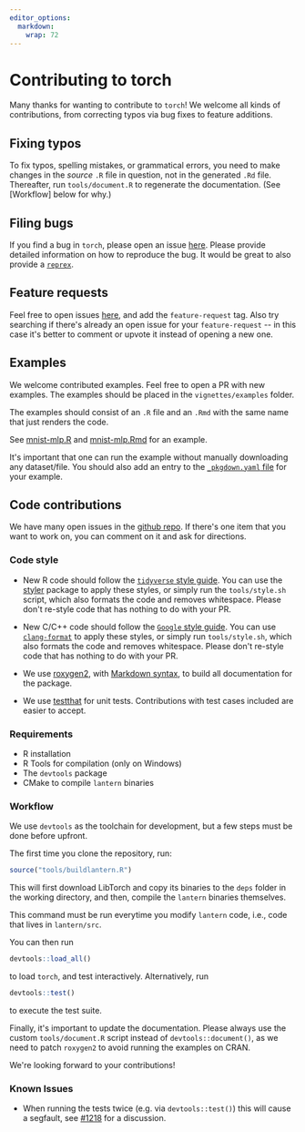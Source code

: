 ```yaml
---
editor_options: 
  markdown: 
    wrap: 72
---
```


# Contributing to torch

Many thanks for wanting to contribute to `torch`! We welcome all kinds
of contributions, from correcting typos via bug fixes to feature
additions.

## Fixing typos

To fix typos, spelling mistakes, or grammatical errors, you need to make
changes in the *source* `.R` file in question, not in the generated
`.Rd` file. Thereafter, run `tools/document.R` to regenerate the
documentation. (See [Workflow] below for why.)

## Filing bugs

If you find a bug in `torch`, please open an issue
[here](https://github.com/mlverse/torch/issues). Please provide detailed
information on how to reproduce the bug. It would be great to also
provide a [`reprex`](https://reprex.tidyverse.org/).

## Feature requests

Feel free to open issues
[here](https://github.com/mlverse/torch/issues), and add the
`feature-request` tag. Also try searching if there's already an open
issue for your `feature-request` -- in this case it's better to comment
or upvote it instead of opening a new one.

## Examples

We welcome contributed examples. Feel free to open a PR with new
examples. The examples should be placed in the `vignettes/examples`
folder.

The examples should consist of an `.R` file and an `.Rmd` with the same
name that just renders the code.

See
[mnist-mlp.R](https://github.com/mlverse/torch/blob/master/vignettes/examples/mnist-mlp.R)
and
[mnist-mlp.Rmd](https://github.com/mlverse/torch/blob/master/vignettes/examples/mnist-mlp.Rmd)
for an example.

It's important that one can run the example without manually downloading
any dataset/file. You should also add an entry to the [`_pkgdown.yaml`
file](https://github.com/mlverse/torch/blob/master/_pkgdown.yml#L24-L25)
for your example.

## Code contributions

We have many open issues in the [github
repo](https://github.com/mlverse/torch/issues). If there's one item that
you want to work on, you can comment on it and ask for directions.

### Code style

-   New R code should follow the [`tidyverse` style
    guide](https://style.tidyverse.org). You can use the
    [styler](https://CRAN.R-project.org/package=styler) package to apply
    these styles, or simply run the `tools/style.sh` script, which also
    formats the code and removes whitespace. Please don't re-style code
    that has nothing to do with your PR.

-   New C/C++ code should follow the [`Google` style
    guide](https://google.github.io/styleguide/cppguide.html). You can
    use [`clang-format`](https://clang.llvm.org/docs/ClangFormat.html)
    to apply these styles, or simply run `tools/style.sh`, which also
    formats the code and removes whitespace. Please don't re-style code
    that has nothing to do with your PR.

-   We use [roxygen2](https://cran.r-project.org/package=roxygen2), with
    [Markdown
    syntax](https://cran.r-project.org/web/packages/roxygen2/vignettes/rd-formatting.html),
    to build all documentation for the package.

-   We use [testthat](https://cran.r-project.org/package=testthat) for
    unit tests. Contributions with test cases included are easier to
    accept.

### Requirements

-   R installation
-   R Tools for compilation (only on Windows)
-   The `devtools` package
-   CMake to compile `lantern` binaries

### Workflow

We use `devtools` as the toolchain for development, but a few steps must
be done before upfront.

The first time you clone the repository, run:

``` r
source("tools/buildlantern.R")
```

This will first download LibTorch and copy its binaries to the `deps`
folder in the working directory, and then, compile the `lantern`
binaries themselves.

This command must be run everytime you modify `lantern` code, i.e., code
that lives in `lantern/src`.

You can then run

``` r
devtools::load_all()
```

to load `torch`, and test interactively. Alternatively, run

``` r
devtools::test()
```

to execute the test suite.

Finally, it's important to update the documentation. Please always use
the custom `tools/document.R` script instead of `devtools::document()`,
as we need to patch `roxygen2` to avoid running the examples on CRAN.

We're looking forward to your contributions!


### Known Issues

* When running the tests twice (e.g. via `devtools::test()`) this will cause a segfault, see [#1218](https://github.com/mlverse/torch/issues/1218) for a discussion.
